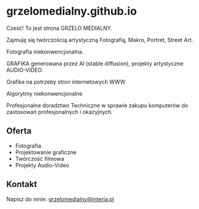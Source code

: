 # grzelomedialny.github.io
<p>Cześć! To jest strona GRZELO MEDIALNY.</p>
            <p>Zajmuję się twórczością artystyczną Fotografią, Makro, Portret, Street Art.</p>
            <p>Fotografia niekonwencjonalna.</p>
            <p>GRAFIKA generowana przez AI (stable diffusion), projekty artystyczne AUDIO-VIDEO.</p>
            <p>Grafika na potrzeby stron internetowych WWW</p>
            <p>Algorytmy niekonwencjonalne</p>
            <p>Profesjonalne doradztwo Techniczne w sprawie zakupu komputerów do zastosowań profesjonalnych i okazyjnych.</p>
        </p>
    </section>
    <section id="services">
        <h2>Oferta</h2>
        <ul>
            <li>Fotografia</li>
            <li>Projektowanie graficzne</li>
            <li>Twórczość filmowa</li>
            <li>Projekty Audio-Video</li>
        </ul>
    </section>
    <section id="contact">
        <h2>Kontakt</h2>
        <p>
            Napisz do mnie: <a href="mailto:grzelomedialny@interia.pl">grzelomedialny@interia.pl</a>

